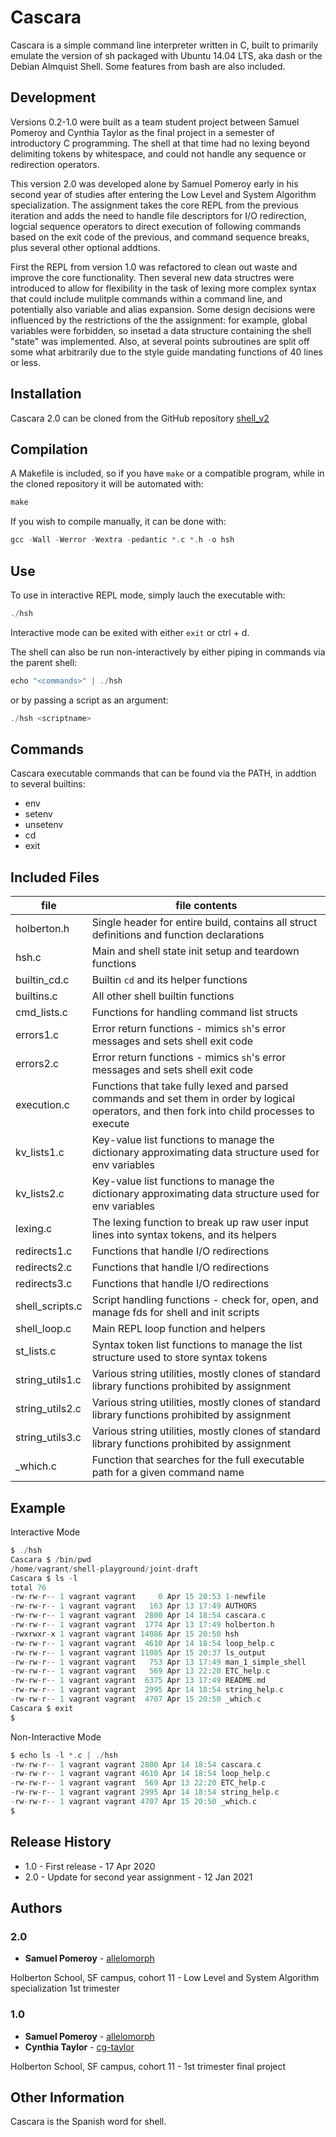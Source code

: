 # Cascara
Cascara is a simple command line interpreter written in C, built to primarily emulate the version of sh packaged with Ubuntu 14.04 LTS, aka dash or the Debian Almquist Shell. Some features from bash are also included.

## Development
Versions 0.2-1.0 were built as a team student project between Samuel Pomeroy and Cynthia Taylor as the final project in a semester of introductory C programming. The shell at that time had no lexing beyond delimiting tokens by whitespace, and could not handle any sequence or redirection operators.

This version 2.0 was developed alone by Samuel Pomeroy early in his second year of studies after entering the Low Level and System Algorithm specialization. The assignment takes the core REPL from the previous iteration and adds the need to handle file descriptors for I/O redirection, logcial sequence operators to direct execution of following commands based on the exit code of the previous, and command sequence breaks, plus several other optional addtions.

First the REPL from version 1.0 was refactored to clean out waste and improve the core functionality. Then several new data structres were introduced to allow for flexibility in the task of lexing more complex syntax that could include mulitple commands within a command line, and potentially also variable and alias expansion. Some design decisions were influenced by the restrictions of the the assignment: for example, global variables were forbidden, so insetad a data structure containing the shell "state" was implemented. Also, at several points subroutines are split off some what arbitrarily due to the style guide mandating functions of 40 lines or less. 

## Installation
Cascara 2.0 can be cloned from the GitHub repository [shell_v2](https://github.com/allelomorph/shell_v2)

## Compilation
A Makefile is included, so if you have `make` or a compatible program, while in the cloned repository it will be automated with:
```c
make
```
If you wish to compile manually, it can be done with:
```c
gcc -Wall -Werror -Wextra -pedantic *.c *.h -o hsh
```

## Use
To use in interactive REPL mode, simply lauch the executable with:
```c
./hsh
```
Interactive mode can be exited with either `exit` or ctrl + d.


The shell can also be run non-interactively by either piping in commands via the parent shell:
```c
echo "<commands>" | ./hsh
```
or by passing a script as an argument:

```c
./hsh <scriptname>
```

## Commands
Cascara executable commands that can be found via the PATH, in addtion to several builtins:
* env
* setenv
* unsetenv
* cd
* exit

## Included Files

| file 		| file contents   |
| ------------- | ----------------------------------------------------------------------------------------- |
| holberton.h	| Single header for entire build, contains all struct definitions and function declarations |
| hsh.c		| Main and shell state init setup and teardown functions |
| builtin_cd.c	| Builtin `cd` and its helper functions |
| builtins.c 	| All other shell builtin functions |
| cmd_lists.c	| Functions for handling command list structs |
| errors1.c   	| Error return functions - mimics `sh`'s error messages and sets shell exit code |
| errors2.c	| Error return functions - mimics `sh`'s error messages and sets shell exit code |
| execution.c	| Functions that take fully lexed and parsed commands and set them in order by logical operators, and then fork into child processes to execute |
| kv_lists1.c	| Key-value list functions to manage the dictionary approximating data structure used for env variables |
| kv_lists2.c	| Key-value list functions to manage the dictionary approximating data structure used for env variables |
| lexing.c	| The lexing function to break up raw user input lines into syntax tokens, and its helpers |
| redirects1.c	| Functions that handle I/O redirections |
| redirects2.c	| Functions that handle I/O redirections |
| redirects3.c	| Functions that handle I/O redirections |
| shell_scripts.c | Script handling functions - check for, open, and manage fds for shell and init scripts |
| shell_loop.c 	| Main REPL loop function and helpers |
| st_lists.c	| Syntax token list functions to manage the list structure used to store syntax tokens |
| string_utils1.c | Various string utilities, mostly clones of standard library functions prohibited by assignment |
| string_utils2.c | Various string utilities, mostly clones of standard library functions prohibited by assignment |
| string_utils3.c | Various string utilities, mostly clones of standard library functions prohibited by assignment |
| _which.c	| Function that searches for the full executable path for a given command name |

## Example
Interactive Mode
```c
$ ./hsh
Cascara $ /bin/pwd
/home/vagrant/shell-playground/joint-draft
Cascara $ ls -l
total 76
-rw-rw-r-- 1 vagrant vagrant     0 Apr 15 20:53 1-newfile
-rw-rw-r-- 1 vagrant vagrant   163 Apr 13 17:49 AUTHORS
-rw-rw-r-- 1 vagrant vagrant  2800 Apr 14 18:54 cascara.c
-rw-rw-r-- 1 vagrant vagrant  1774 Apr 13 17:49 holberton.h
-rwxrwxr-x 1 vagrant vagrant 14086 Apr 15 20:50 hsh
-rw-rw-r-- 1 vagrant vagrant  4610 Apr 14 18:54 loop_help.c
-rw-rw-r-- 1 vagrant vagrant 11085 Apr 15 20:37 ls_output
-rw-rw-r-- 1 vagrant vagrant   753 Apr 13 17:49 man_1_simple_shell
-rw-rw-r-- 1 vagrant vagrant   569 Apr 13 22:20 ETC_help.c
-rw-rw-r-- 1 vagrant vagrant  6375 Apr 13 17:49 README.md
-rw-rw-r-- 1 vagrant vagrant  2995 Apr 14 18:54 string_help.c
-rw-rw-r-- 1 vagrant vagrant  4707 Apr 15 20:50 _which.c
Cascara $ exit
$
```

Non-Interactive Mode
```c
$ echo ls -l *.c | ./hsh
-rw-rw-r-- 1 vagrant vagrant 2800 Apr 14 18:54 cascara.c
-rw-rw-r-- 1 vagrant vagrant 4610 Apr 14 18:54 loop_help.c
-rw-rw-r-- 1 vagrant vagrant  569 Apr 13 22:20 ETC_help.c
-rw-rw-r-- 1 vagrant vagrant 2995 Apr 14 18:54 string_help.c
-rw-rw-r-- 1 vagrant vagrant 4707 Apr 15 20:50 _which.c
$
```

## Release History
* 1.0 - First release - 17 Apr 2020
* 2.0 - Update for second year assignment - 12 Jan 2021

## Authors
### 2.0
* **Samuel Pomeroy** - [allelomorph](github.com/allelomorph)

Holberton School, SF campus, cohort 11 - Low Level and System Algorithm specialization 1st trimester

### 1.0
* **Samuel Pomeroy** - [allelomorph](github.com/allelomorph)
* **Cynthia Taylor** - [cg-taylor](github.com/cg-taylor)

Holberton School, SF campus, cohort 11 - 1st trimester final project

## Other Information
Cascara is the Spanish word for shell.
